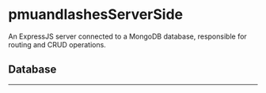 # pmuandlashesServerSide
An ExpressJS server connected to a MongoDB database, responsible for routing and CRUD operations.

## Database 
------

